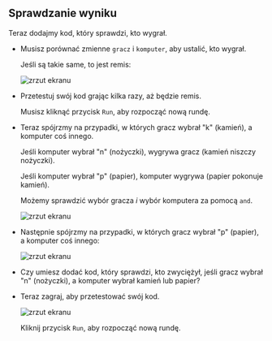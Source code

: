 ## Sprawdzanie wyniku

Teraz dodajmy kod, który sprawdzi, kto wygrał.

+ Musisz porównać zmienne `gracz` i `komputer`, aby ustalić, kto wygrał.
    
    Jeśli są takie same, to jest remis:
    
    ![zrzut ekranu](images/rps-draw.png)

+ Przetestuj swój kod grając kilka razy, aż będzie remis.
    
    Musisz kliknąć przycisk `Run`, aby rozpocząć nową rundę.

+ Teraz spójrzmy na przypadki, w których gracz wybrał "k" (kamień), a komputer coś innego.
    
    Jeśli komputer wybrał "n" (nożyczki), wygrywa gracz (kamień niszczy nożyczki).
    
    Jeśli komputer wybrał "p" (papier), komputer wygrywa (papier pokonuje kamień).
    
    Możemy sprawdzić wybór gracza *i* wybór komputera za pomocą `and`.
    
    ![zrzut ekranu](images/rps-player-rock.png)

+ Następnie spójrzmy na przypadki, w których gracz wybrał "p" (papier), a komputer coś innego:
    
    ![zrzut ekranu](images/rps-player-paper.png)

+ Czy umiesz dodać kod, który sprawdzi, kto zwyciężył, jeśli gracz wybrał "n" (nożyczki), a komputer wybrał kamień lub papier?

+ Teraz zagraj, aby przetestować swój kod.
    
    ![zrzut ekranu](images/rps-play.png)
    
    Kliknij przycisk `Run`, aby rozpocząć nową rundę.